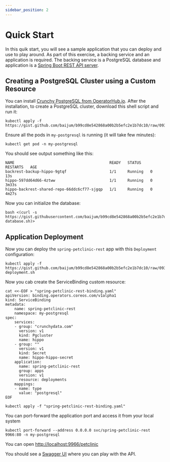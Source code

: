 ```yaml
---
sidebar_position: 2
---
```


# Quick Start

In this quik start, you will see a sample application that you can deploy and
use to play around.  As part of this exercise, a backing service and an
application is required.  The backing service is a PostgreSQL database and
application is a [Spring Boot REST API server][petclinic].

## Creating a PostgreSQL Cluster using a Custom Resource

You can install [Crunchy PostgreSQL from OperatorHub.io][crunchy].  After the
installation, to create a PostgreSQL cluster, download this shell script and run
it:

```
kubectl apply -f https://gist.github.com/baijum/b99cd8e542868a00b2b5efc2e1b7dc10/raw/093f3ef729d7eb26c3f461c77b0089bd7c358e49/pgcluster.sh
```

Ensure all the pods in `my-postgresql` is running (it will take few minutes):

```
kubectl get pod -n my-postgresql
```

You should see output something like this:

```
NAME                                          READY   STATUS    RESTARTS   AGE
backrest-backup-hippo-9gtqf                   1/1     Running   0          13s
hippo-597dd64d66-4ztww                        1/1     Running   0          3m33s
hippo-backrest-shared-repo-66ddc6cf77-sjgqp   1/1     Running   0          4m27s
```

Now you can initialize the database:

```
bash <(curl -s https://gist.githubusercontent.com/baijum/b99cd8e542868a00b2b5efc2e1b7dc10/raw/603e288541dbd1d55596ca1b520d7f2a4f1ce76b/init-database.sh)>
```

## Application Deployment

Now you can deploy the `spring-petclinic-rest` app with this `Deployment`
configuration:

```
kubectl apply -f https://gist.github.com/baijum/b99cd8e542868a00b2b5efc2e1b7dc10/raw/093f3ef729d7eb26c3f461c77b0089bd7c358e49/app-deployment.sh
```

Now you cab create the ServiceBinding custom resource:

```
cat <<-EOF > "spring-petclinic-rest-binding.yaml"
apiVersion: binding.operators.coreos.com/v1alpha1
kind: ServiceBinding
metadata:
    name: spring-petclinic-rest
	namespace: my-postgresql
spec:
    services:
    - group: "crunchydata.com"
      version: v1
      kind: Pgcluster
      name: hippo
    - group: ""
      version: v1
      kind: Secret
      name: hippo-hippo-secret
    application:
      name: spring-petclinic-rest
      group: apps
      version: v1
      resource: deployments
    mappings:
    - name: type
      value: "postgresql"
EOF

kubectl apply -f "spring-petclinic-rest-binding.yaml"
```

You can port-forward the application port and access it from your local system

```
kubectl port-forward --address 0.0.0.0 svc/spring-petclinic-rest 9966:80 -n my-postgresql
```

You can open [http://localhost:9966/petclinic](http://localhost:9966/petclinic)

You should see a [Swagger UI][swagger] where you can play with the API.

[petclinic]: https://github.com/spring-petclinic/spring-petclinic-rest
[olm]: https://olm.operatorframework.io
[crunchy]: https://operatorhub.io/operator/postgresql
[operator-sdk]: https://sdk.operatorframework.io
[pack]: https://buildpacks.io/docs/tools/pack/
[swagger]: https://swagger.io
